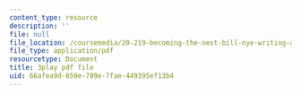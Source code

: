 ```yaml
---
content_type: resource
description: ''
file: null
file_location: /coursemedia/20-219-becoming-the-next-bill-nye-writing-and-hosting-the-educational-show-january-iap-2015/66afea9d859e789e7fae449395ef13b4_qkkI9Z9tKvo.pdf
file_type: application/pdf
resourcetype: Document
title: 3play pdf file
uid: 66afea9d-859e-789e-7fae-449395ef13b4
---
```

